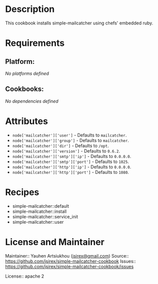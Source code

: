 # Description

This cookbook installs simple-mailcatcher using chefs' embedded ruby.

# Requirements

## Platform:

*No platforms defined*

## Cookbooks:

*No dependencies defined*

# Attributes

* `node['mailcatcher']['user']` -  Defaults to `mailcatcher`.
* `node['mailcatcher']['group']` -  Defaults to `mailcatcher`.
* `node['mailcatcher']['dir']` -  Defaults to `/opt`.
* `node['mailcatcher']['version']` -  Defaults to `0.6.2`.
* `node['mailcatcher']['smtp']['ip']` -  Defaults to `0.0.0.0`.
* `node['mailcatcher']['smtp']['port']` -  Defaults to `1025`.
* `node['mailcatcher']['http']['ip']` -  Defaults to `0.0.0.0`.
* `node['mailcatcher']['http']['port']` -  Defaults to `1080`.

# Recipes

* simple-mailcatcher::default
* simple-mailcatcher::install
* simple-mailcatcher::service_init
* simple-mailcatcher::user

# License and Maintainer

Maintainer:: Yauhen Artsiukhou (<jsirex@gmail.com>)
Source:: https://github.com/jsirex/simple-mailcatcher-cookbook
Issues:: https://github.com/jsirex/simple-mailcatcher-cookbook/issues

License:: apache 2
